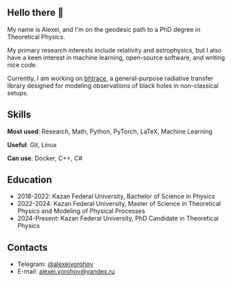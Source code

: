 ## Hello there 👋


My name is Alexei, and I'm on the geodesic path to a PhD degree in Theoretical Physics.

My primary research interests include relativity and astrophysics, but I also have a keen interest in machine learning, open-source software, and writing nice code.

Currently, I am working on [bhtrace](https://github.com/alexeivorohov/bhtrace), a general-purpose radiative transfer library designed for modeling observations of black holes in non-classical setups.

## Skills

**Most used**: Research, Math, Python, PyTorch, LaTeX, Machine Learning

**Useful**: Git, Linux

**Can use**: Docker, C++, C#

## Education

- 2018-2022: Kazan Federal University, Bachelor of Science in Physics
- 2022-2024: Kazan Federal University, Master of Science in Theoretical Physics and Modeling of Physical Processes
- 2024-Present: Kazan Federal University, PhD Candidate in Theoretical Physics


## Contacts
- Telegram: [@alexeivorohov](t.me/alexeivorohov)
- E-mail: alexei.vorohov@yandex.ru

